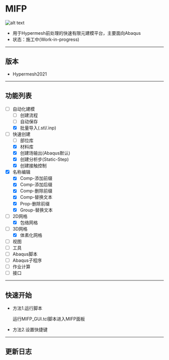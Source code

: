 # MIFP

![alt text](https://github.com/Ziarant/MIFP/tree/main/icons/bond.png)

- 用于Hypermesh前处理的快速有限元建模平台，主要面向Abaqus
- 状态：施工中(Work-in-progress)
***

## 版本

- Hypermesh2021
***

## 功能列表

- [ ] 自动化建模
    - [ ] 创建流程
    - [ ] 自动保存
    - [x] 批量导入(.stl/.inp)
- [ ] 快速创建
    - [ ] 部位库
    - [x] 材料库
    - [x] 创建场输出(Abaqus默认)
    - [x] 创建分析步(Static-Step)
    - [x] 创建接触控制
- [x] 名称编辑
    - [x] Comp-添加前缀
    - [x] Comp-添加后缀
    - [x] Comp-删除前缀
    - [x] Comp-替换文本
    - [x] Prop-删除前缀
    - [x] Group-替换文本
- [ ] 2D网格
    - [x] 包络网格
- [ ] 3D网格
    - [x] 体素化网格
- [ ] 视图
- [ ] 工具
- [ ] Abaqus脚本
- [ ] Abaqus子程序
- [ ] 作业计算
- [ ] 接口
***

## 快速开始

- 方法1.运行脚本

	运行MIFP_GUI.tcl脚本进入MIFP面板

- 方法2.设置快捷键
***

## 更新日志
